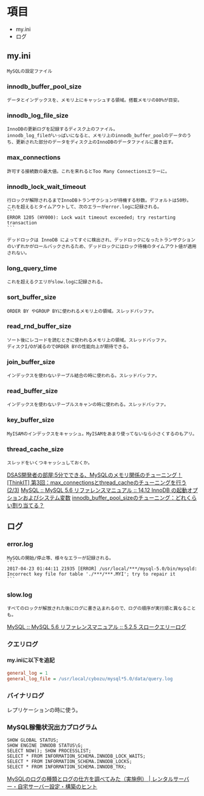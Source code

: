 # 項目
 * my.ini 
 * ログ

## my.ini
    MySQLの設定ファイル
### innodb_buffer_pool_size
    データとインデックスを、メモリ上にキャッシュする領域。搭載メモリの80%が目安。

### innodb_log_file_size
    InnoDBの更新ログを記録するディスク上のファイル。
    innodb_log_fileがいっぱいになると、メモリ上のinnodb_buffer_poolのデータのうち、更新された部分のデータをディスク上のInnoDBのデータファイルに書き出す。

### max_connections
    許可する接続数の最大値。これを来れるとToo Many Connectionsエラーに。

### innodb_lock_wait_timeout
    行ロックが解除されるまでInnoDBトランザクションが待機する秒数。デフォルトは50秒。
    これを超えるとタイムアウトして、次のエラーがerror.logに記録される。
    ```
    ERROR 1205 (HY000): Lock wait timeout exceeded; try restarting transaction
    ```

    デッドロックは InnoDB によってすぐに検出され、デッドロックになったトランザクションのいずれかがロールバックされるため、デッドロックにはロック待機のタイムアウト値が適用されない。

### long_query_time
    これを超えるクエリがslow.logに記録される。

### sort_buffer_size
    ORDER BY やGROUP BYに使われるメモリ上の領域。スレッドバッファ。

### read_rnd_buffer_size
    ソート後にレコードを読むときに使われるメモリ上の領域。スレッドバッファ。
    ディスクI/Oが減るのでORDER BYの性能向上が期待できる。

### join_buffer_size
    インデックスを使わないテーブル結合の時に使われる。スレッドバッファ。

### read_buffer_size
    インデックスを使わないテーブルスキャンの時に使われる。スレッドバッファ。

### key_buffer_size
    MyISAMのインデックスをキャッシュ。MyISAMをあまり使ってないなら小さくするのもアリ。

### thread_cache_size
    スレッドをいくつキャッシュしておくか。  

[DSAS開発者の部屋:5分でできる、MySQLのメモリ関係のチューニング！](http://dsas.blog.klab.org/archives/50860867.html)
[[ThinkIT] 第3回：max_connectionsとthread_cacheのチューニングを行う (2/3)](https://thinkit.co.jp/cert/article/0707/2/3/2.htm)
[MySQL :: MySQL 5.6 リファレンスマニュアル :: 14.12 InnoDB の起動オプションおよびシステム変数](https://dev.mysql.com/doc/refman/5.6/ja/innodb-parameters.html#sysvar_innodb_lock_wait_timeout)
[innodb_buffer_pool_sizeのチューニング：どれくらい割り当てる？](https://corporate.inter-edu.com/developper/1373)

## ログ
### error.log
    MySQLの開始/停止等、様々なエラーが記録される。
    ```
    2017-04-23 01:44:11 21935 [ERROR] /usr/local/***/mysql-5.0/bin/mysqld: Incorrect key file for table './***/***.MYI'; try to repair it 
    ```

### slow.log
    すべてのロックが解放された後にログに書き込まれるので、ログの順序が実行順と異なることも。  

[MySQL :: MySQL 5.6 リファレンスマニュアル :: 5.2.5 スロークエリーログ](https://dev.mysql.com/doc/refman/5.6/ja/slow-query-log.html)

### クエリログ
#### my.iniに以下を追記  
  ```ini
  general_log = 1
  general_log_file = /usr/local/cybozu/mysql*5.0/data/query.log
  ```
### バイナリログ
   レプリケーションの時に使う。
  
### MySQL稼働状況出力プログラム
  ```mysql
  SHOW GLOBAL STATUS;
  SHOW ENGINE INNODB STATUS\G;
  SELECT NOW(); SHOW PROCESSLIST;
  SELECT * FROM INFORMATION_SCHEMA.INNODB_LOCK_WAITS;
  SELECT * FROM INFORMATION_SCHEMA.INNODB_LOCKS;
  SELECT * FROM INFORMATION_SCHEMA.INNODB_TRX;
  ```

[MySQLのログの種類とログの仕方を調べてみた（実施例） | レンタルサーバー・自宅サーバー設定・構築のヒント](https://server-setting.info/centos/mysql-log-type.html)
